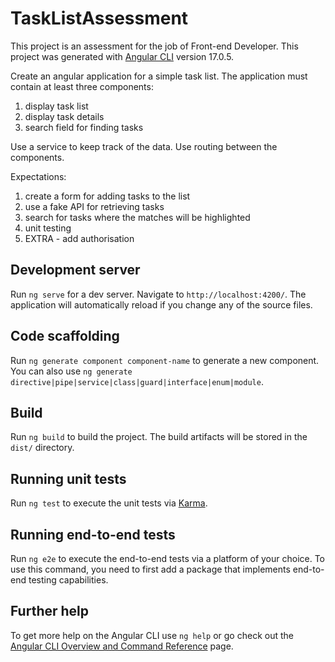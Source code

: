 # TaskListAssessment

This project is an assessment for the job of Front-end Developer. This project was generated with [Angular CLI](https://github.com/angular/angular-cli) version 17.0.5.

Create an angular application for a simple task list. The application must contain at least three components:

1. display task list
1. display task details
1. search field for finding tasks

Use a service to keep track of the data. Use routing between the components.

Expectations:

1. create a form for adding tasks to the list
1. use a fake API for retrieving tasks
1. search for tasks where the matches will be highlighted
1. unit testing
1. EXTRA - add authorisation

## Development server

Run `ng serve` for a dev server. Navigate to `http://localhost:4200/`. The application will automatically reload if you change any of the source files.

## Code scaffolding

Run `ng generate component component-name` to generate a new component. You can also use `ng generate directive|pipe|service|class|guard|interface|enum|module`.

## Build

Run `ng build` to build the project. The build artifacts will be stored in the `dist/` directory.

## Running unit tests

Run `ng test` to execute the unit tests via [Karma](https://karma-runner.github.io).

## Running end-to-end tests

Run `ng e2e` to execute the end-to-end tests via a platform of your choice. To use this command, you need to first add a package that implements end-to-end testing capabilities.

## Further help

To get more help on the Angular CLI use `ng help` or go check out the [Angular CLI Overview and Command Reference](https://angular.io/cli) page.
